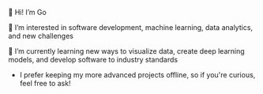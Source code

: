 👋 Hi! I’m Go

👀 I’m interested in software development, machine learning, data analytics, and new challenges

🌱 I’m currently learning new ways to visualize data, create deep learning models, and develop software to industry standards
 * I prefer keeping my more advanced projects offline, so if you're curious, feel free to ask!

<!---
Go-Mazu/Go-Mazu is a ✨ special ✨ repository because its `README.md` (this file) appears on your GitHub profile.
You can click the Preview link to take a look at your changes.
--->
